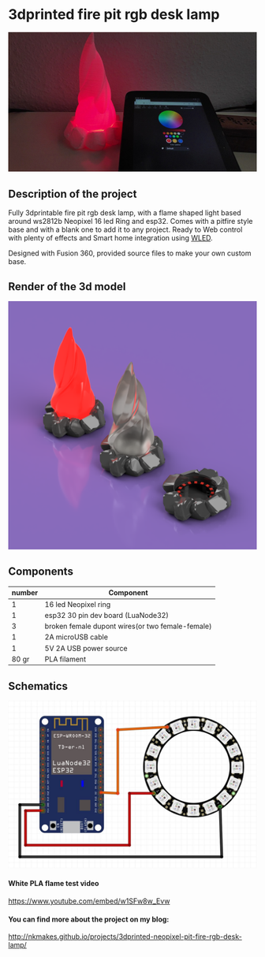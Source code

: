# 3dprinted fire pit rgb desk lamp

![3dprinted fire pit rgb desk lamp completed](https://github.com/nkmakes/3dprinted-neopixel-pitfire/blob/master/img/WLED-demo.jpg)


## Description of the project

Fully 3dprintable fire pit rgb desk lamp, with a flame shaped light based around ws2812b Neopixel 16 led Ring and esp32. Comes with a pitfire style base and with a blank one to add it to any project. Ready to Web control with plenty of effects and Smart home integration using [WLED](https://github.com/Aircoookie/WLED).

Designed with Fusion 360, provided source files to make your own custom base.


## Render of the 3d model


![3dprinted fire pit rgb desk lamp render](https://github.com/nkmakes/3dprinted-neopixel-pitfire/blob/master/img/pitfire_render.PNG)

## Components

| number | Component                                        |
| ------ | ------------------------------------------------ |
| 1      | 16 led Neopixel ring                             |
| 1      | esp32 30 pin dev board (LuaNode32)               |
| 3      | broken female dupont wires(or two female-female) |
| 1      | 2A microUSB cable                                |
| 1      | 5V 2A USB power source                           |
| 80 gr  | PLA filament                                     |

## Schematics

![Neopixel pitfire desk lamp LED ring cables](https://github.com/nkmakes/3dprinted-neopixel-pitfire/blob/master/img/pitfire_schematic.JPG)

#### White PLA flame test video
https://www.youtube.com/embed/w1SFw8w_Evw

#### You can find more about the project on my blog:
http://nkmakes.github.io/projects/3dprinted-neopixel-pit-fire-rgb-desk-lamp/





